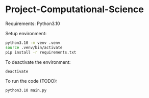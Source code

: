 # Project-Computational-Science

Requirements: Python3.10

Setup environment:
```bash
python3.10 -m venv .venv
source .venv/bin/activate
pip install -r requirements.txt
```

To deactivate the environment:
```bash
deactivate
```

To run the code (TODO):
```bash
python3.10 main.py
```
